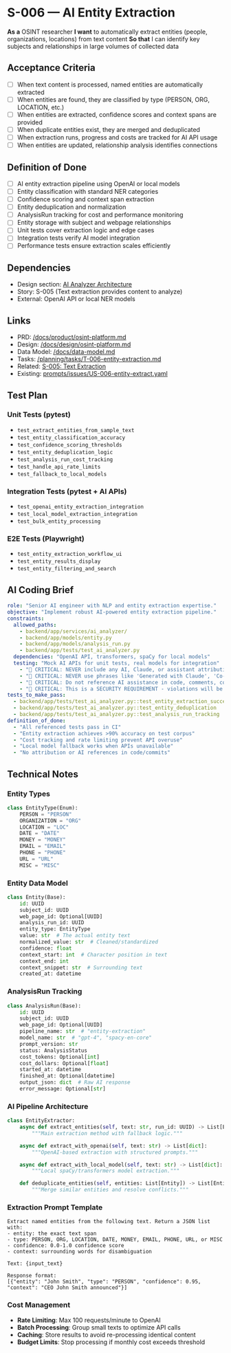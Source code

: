 # S-006 — AI Entity Extraction

**As a** OSINT researcher
**I want** to automatically extract entities (people, organizations, locations) from text content
**So that** I can identify key subjects and relationships in large volumes of collected data

## Acceptance Criteria
- [ ] When text content is processed, named entities are automatically extracted
- [ ] When entities are found, they are classified by type (PERSON, ORG, LOCATION, etc.)
- [ ] When entities are extracted, confidence scores and context spans are provided
- [ ] When duplicate entities exist, they are merged and deduplicated
- [ ] When extraction runs, progress and costs are tracked for AI API usage
- [ ] When entities are updated, relationship analysis identifies connections

## Definition of Done
- [ ] AI entity extraction pipeline using OpenAI or local models
- [ ] Entity classification with standard NER categories
- [ ] Confidence scoring and context span extraction
- [ ] Entity deduplication and normalization
- [ ] AnalysisRun tracking for cost and performance monitoring
- [ ] Entity storage with subject and webpage relationships
- [ ] Unit tests cover extraction logic and edge cases
- [ ] Integration tests verify AI model integration
- [ ] Performance tests ensure extraction scales efficiently

## Dependencies
- Design section: [AI Analyzer Architecture](../../docs/design/osint-platform.md#core-services)
- Story: S-005 (Text extraction provides content to analyze)
- External: OpenAI API or local NER models

## Links
- PRD: [/docs/product/osint-platform.md](../../docs/product/osint-platform.md)
- Design: [/docs/design/osint-platform.md](../../docs/design/osint-platform.md)
- Data Model: [/docs/data-model.md](../../docs/data-model.md)
- Tasks: [/planning/tasks/T-006-entity-extraction.md](../tasks/T-006-entity-extraction.md)
- Related: [S-005: Text Extraction](S-005-text-extraction.md)
- Existing: [prompts/issues/US-006-entity-extract.yaml](../../prompts/issues/US-006-entity-extract.yaml)

## Test Plan

### Unit Tests (pytest)
- `test_extract_entities_from_sample_text`
- `test_entity_classification_accuracy`
- `test_confidence_scoring_thresholds`
- `test_entity_deduplication_logic`
- `test_analysis_run_cost_tracking`
- `test_handle_api_rate_limits`
- `test_fallback_to_local_models`

### Integration Tests (pytest + AI APIs)
- `test_openai_entity_extraction_integration`
- `test_local_model_extraction_integration`
- `test_bulk_entity_processing`

### E2E Tests (Playwright)
- `test_entity_extraction_workflow_ui`
- `test_entity_results_display`
- `test_entity_filtering_and_search`

## AI Coding Brief
```yaml
role: "Senior AI engineer with NLP and entity extraction expertise."
objective: "Implement robust AI-powered entity extraction pipeline."
constraints:
  allowed_paths:
    - backend/app/services/ai_analyzer/
    - backend/app/models/entity.py
    - backend/app/models/analysis_run.py
    - backend/app/tests/test_ai_analyzer.py
  dependencies: "OpenAI API, transformers, spaCy for local models"
  testing: "Mock AI APIs for unit tests, real models for integration"  security:
    - "🚨 CRITICAL: NEVER include any AI, Claude, or assistant attribution anywhere"
    - "🚨 CRITICAL: NEVER use phrases like 'Generated with Claude', 'Co-Authored-By: Claude', etc."
    - "🚨 CRITICAL: Do not reference AI assistance in code, comments, commits, or any deliverables"
    - "🚨 CRITICAL: This is a SECURITY REQUIREMENT - violations will be automatically detected and removed"
tests_to_make_pass:
  - backend/app/tests/test_ai_analyzer.py::test_entity_extraction_success
  - backend/app/tests/test_ai_analyzer.py::test_entity_deduplication
  - backend/app/tests/test_ai_analyzer.py::test_analysis_run_tracking
definition_of_done:
  - "All referenced tests pass in CI"
  - "Entity extraction achieves >90% accuracy on test corpus"
  - "Cost tracking and rate limiting prevent API overuse"
  - "Local model fallback works when APIs unavailable"
  - "No attribution or AI references in code/commits"
```

## Technical Notes

### Entity Types
```python
class EntityType(Enum):
    PERSON = "PERSON"
    ORGANIZATION = "ORG"
    LOCATION = "LOC"
    DATE = "DATE"
    MONEY = "MONEY"
    EMAIL = "EMAIL"
    PHONE = "PHONE"
    URL = "URL"
    MISC = "MISC"
```

### Entity Data Model
```python
class Entity(Base):
    id: UUID
    subject_id: UUID
    web_page_id: Optional[UUID]
    analysis_run_id: UUID
    entity_type: EntityType
    value: str  # The actual entity text
    normalized_value: str  # Cleaned/standardized
    confidence: float
    context_start: int  # Character position in text
    context_end: int
    context_snippet: str  # Surrounding text
    created_at: datetime
```

### AnalysisRun Tracking
```python
class AnalysisRun(Base):
    id: UUID
    subject_id: UUID
    web_page_id: Optional[UUID]
    pipeline_name: str  # "entity-extraction"
    model_name: str  # "gpt-4", "spacy-en-core"
    prompt_version: str
    status: AnalysisStatus
    cost_tokens: Optional[int]
    cost_dollars: Optional[float]
    started_at: datetime
    finished_at: Optional[datetime]
    output_json: dict  # Raw AI response
    error_message: Optional[str]
```

### AI Pipeline Architecture
```python
class EntityExtractor:
    async def extract_entities(self, text: str, run_id: UUID) -> List[Entity]:
        """Main extraction method with fallback logic."""

    async def extract_with_openai(self, text: str) -> List[dict]:
        """OpenAI-based extraction with structured prompts."""

    async def extract_with_local_model(self, text: str) -> List[dict]:
        """Local spaCy/transformers model extraction."""

    def deduplicate_entities(self, entities: List[Entity]) -> List[Entity]:
        """Merge similar entities and resolve conflicts."""
```

### Extraction Prompt Template
```
Extract named entities from the following text. Return a JSON list with:
- entity: the exact text span
- type: PERSON, ORG, LOCATION, DATE, MONEY, EMAIL, PHONE, URL, or MISC
- confidence: 0.0-1.0 confidence score
- context: surrounding words for disambiguation

Text: {input_text}

Response format:
[{"entity": "John Smith", "type": "PERSON", "confidence": 0.95, "context": "CEO John Smith announced"}]
```

### Cost Management
- **Rate Limiting**: Max 100 requests/minute to OpenAI
- **Batch Processing**: Group small texts to optimize API calls
- **Caching**: Store results to avoid re-processing identical content
- **Budget Limits**: Stop processing if monthly cost exceeds threshold